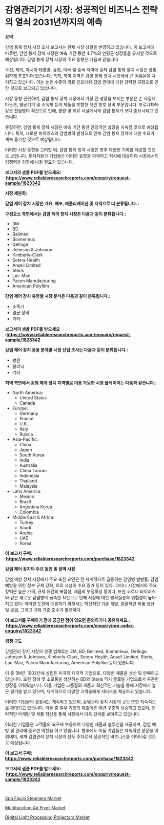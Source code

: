 <p><h1>감염관리기기 시장: 성공적인 비즈니스 전략의 열쇠 2031년까지의 예측</h1></p><p><strong>요약</strong></p>
<p><p>감염 통제 장치 시장 조사 보고서는 현재 시장 상황을 반영하고 있습니다. 이 보고서에 따르면, 감염 통제 장치 시장은 예측 기간 동안 4.7%의 연평균 성장률을 유지할 것으로 예상됩니다. 감염 통제 장치 시장의 주요 동향은 다음과 같습니다.</p><p>우선, 북미, 아시아 태평양, 유럽, 미국 및 중국 지역에 걸쳐 감염 통제 장치 시장은 광범위하게 분포되어 있습니다. 특히, 북미 지역은 감염 통제 장치 시장에서 큰 점유율을 차지하고 있습니다. 이는 높은 수준의 의료 인프라와 감염 관리에 대한 강력한 규정으로 인한 것으로 보고되고 있습니다.</p><p>시장 동향 관련하여, 감염 통제 장치 시장에서 가장 큰 성장을 보이는 부문은 손 세정제, 마스크, 멸균기기 및 소독제 등의 제품을 포함한 개인 방호 장비 부문입니다. 코로나19와 같은 전염병의 확산으로 인해, 병원 및 의료 시설에서의 감염 통제가 보다 중요시되고 있습니다.</p><p>종합하면, 감염 통제 장치 시장은 예측 기간 동안 안정적인 성장을 지속할 것으로 예상됩니다. 특히, 새로운 바이러스와 감염병의 발생으로 인해 감염 통제 장치에 대한 수요가 계속 증가할 것으로 예상됩니다.</p><p>이러한 시장 동향을 고려할 때, 감염 통제 장치 시장은 향후 다양한 기회를 제공할 것으로 보입니다. 투자자들과 기업들은 이러한 동향을 파악하고 적시에 대응하여 시장에서의 경쟁력을 강화해 나갈 필요가 있습니다.</p></p>
<p><strong>보고서의 샘플 PDF를 받으세요: &nbsp;<a href="https://www.reliableresearchreports.com/enquiry/request-sample/1823342">https://www.reliableresearchreports.com/enquiry/request-sample/1823342</a></strong></p>
<p><strong>시장 세분화:</strong></p>
<p><strong> 감염 제어 장치 시장은 개요, 배포, 애플리케이션 및 지역으로 더 분류됩니다. :</strong></p>
<p><strong>구성요소 측면에서는 감염 제어 장치 시장은 다음과 같이 분류됩니다.:</strong></p>
<p><ul><li>3M</li><li>BD</li><li>Belimed</li><li>Biomerieux</li><li>Getinge</li><li>Johnson & Johnson</li><li>Kimberly-Clark</li><li>Sotera Health</li><li>Ansell Limited</li><li>Steris</li><li>Lac-Mac</li><li>Pacon Manufacturing</li><li>American Polyfilm</li></ul></p>
<p><strong> 감염 제어 장치 유형별 시장 분석은 다음과 같이 분류됩니다.:</strong></p>
<p><ul><li>소독기</li><li>멸균 장비</li><li>기타</li></ul></p>
<p><strong>보고서의 샘플 PDF를 받으세요 :<a href="https://www.reliableresearchreports.com/enquiry/request-sample/1823342">https://www.reliableresearchreports.com/enquiry/request-sample/1823342</a></strong></p>
<p><strong> 감염 제어 장치 응용 분야별 시장 산업 조사는 다음과 같이 분류됩니다.:</strong></p>
<p><ul><li>병원</li><li>클리닉</li><li>기타</li></ul></p>
<p><strong>지역 측면에서 감염 제어 장치 지역별로 이용 가능한 시장 플레이어는 다음과 같습니다.:</strong></p>
<p><ul>
    <li>
        North America:
        <ul>
            <li>United States</li>
            <li>Canada</li>
        </ul>
    </li>
    <li>
        Europe:
        <ul>
            <li>Germany</li>
            <li>France</li>
            <li>U.K.</li>
            <li>Italy</li>
            <li>Russia</li>
        </ul>
    </li>
    <li>
        Asia-Pacific:
        <ul>
            <li>China</li>
            <li>Japan</li>
            <li>South Korea</li>
            <li>India</li>
            <li>Australia</li>
            <li>China Taiwan</li>
            <li>Indonesia</li>
            <li>Thailand</li>
            <li>Malaysia</li>
        </ul>
    </li>
    <li>
        Latin America:
        <ul>
            <li>Mexico</li>
            <li>Brazil</li>
            <li>Argentina Korea</li>
            <li>Colombia</li>
        </ul>
    </li>
    <li>
        Middle East & Africa:
        <ul>
            <li>Turkey</li>
            <li>Saudi</li>
            <li>Arabia</li>
            <li>UAE</li>
            <li>Korea</li>
        </ul>
    </li>
    </ul></p>
<p><strong>이 보고서 구매: &nbsp;<a href="https://www.reliableresearchreports.com/purchase/1823342">https://www.reliableresearchreports.com/purchase/1823342</a></strong></p>
<p><strong>감염 제어 장치의 주요 동인 및 장벽 시장</strong></p>
<p><p>감염 예방 장치 시장에서 주요 촉진 요인은 전 세계적으로 급증하는 감염병 발병률, 감염 예방을 위한 정부 규제 강화, 의료 시설의 수요 증가 등이 있다. 그러나 시장에서의 주요 장벽은 높은 가격, 규제 요건의 복잡성, 제품의 부정확성 등이다. 또한 코로나 바이러스와 같은 새로운 감염병의 급속한 확산으로 인해 시장에 대한 불확실성과 위험성이 높아지고 있다. 이러한 도전에 대응하기 위해서는 혁신적인 기술 개발, 효율적인 제품 생산 및 공급, 그리고 규제 기준 준수가 필요하다.</p></p>
<p><strong>이 보고서를 구매하기 전에 궁금한 점이 있으면 문의하거나 공유하세요.: &nbsp;<a href="https://www.reliableresearchreports.com/enquiry/pre-order-enquiry/1823342">https://www.reliableresearchreports.com/enquiry/pre-order-enquiry/1823342</a></strong></p>
<p><strong>경쟁 구도</strong></p>
<p><p>감염관리 장치 시장의 경쟁 업체로는 3M, BD, Belimed, Biomerieux, Getinge, Johnson & Johnson, Kimberly-Clark, Sotera Health, Ansell Limited, Steris, Lac-Mac, Pacon Manufacturing, American Polyfilm 등이 있습니다.</p><p>이 중 3M은 1902년에 설립된 미국의 다국적 기업으로, 다양한 제품을 생산 및 판매하고 있습니다. 또한 장비 및 소모품을 생산하는 BD와 Steris 역시 글로벌 기업으로서 꾸준한 성장을 이뤄왔습니다. 이들 기업은 고품질의 제품과 혁신적인 기술을 통해 시장에서 높은 평가를 받고 있으며, 세계적으로 다양한 고객들에게 서비스를 제공하고 있습니다.</p><p>이러한 기업들의 성장세는 계속되고 있으며, 감염관리 장치 시장의 규모 또한 지속적으로 확대되고 있습니다. 이들 중 일부 기업의 매출액은 매년 꾸준히 상승하고 있으며, 전략적인 마케팅 및 제품 혁신을 통해 시장에서 더욱 강세를 보여주고 있습니다.</p><p>이러한 기업들은 고객들의 요구에 부응하여 다양한 제품과 솔루션을 제공하며, 감염 예방 및 관리에 중요한 역할을 하고 있습니다. 향후에도 이들 기업들은 지속적인 성장을 이뤄내며, 세계 감염관리 장치 시장의 선두 주자로서 성공적인 비즈니스를 이어나갈 것으로 예상됩니다.</p></p>
<p><strong>이 보고서 구매: &nbsp; <a href="https://www.reliableresearchreports.com/purchase/1823342">https://www.reliableresearchreports.com/purchase/1823342</a></strong></p>
<p><strong>보고서의 샘플 PDF를 받으세요: &nbsp;<a href="https://www.reliableresearchreports.com/enquiry/request-sample/1823342">https://www.reliableresearchreports.com/enquiry/request-sample/1823342</a></strong><strong></strong></p>
<p>&nbsp;</p>
<p><p><a href="https://github.com/seekum/Market-Research-Report-List-1/blob/main/spa-facial-steamers-market.md">Spa Facial Steamers Market</a></p><p><a href="https://github.com/bobicer/Market-Research-Report-List-2/blob/main/multifunction-air-fryer-market.md">Multifunction Air Fryer Market</a></p><p><a href="https://github.com/timeliteaut/Market-Research-Report-List-1/blob/main/digital-light-processing-projectors-market.md">Digital Light Processing Projectors Market</a></p></p>